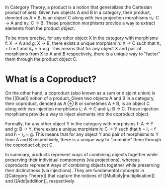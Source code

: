 
In Category Theory, a product is a notion that generalizes the Cartesian product of sets. Given two objects A and B in a category, their product, denoted as A × B, is an object C along with two projection morphisms π₁: C → A and π₂: C → B. These projection morphisms provide a way to extract elements from the product object.

To be more precise, for any other object X in the category with morphisms f: X → A and g: X → B, there exists a unique morphism h: X → C such that π₁ ∘ h = f and π₂ ∘ h = g. This means that for any object X and pair of morphisms from X to A and B respectively, there is a unique way to "factor" them through the product object C.

# What is a Coproduct?
On the other hand, a coproduct (also known as a sum or disjoint union) is the [[Dual]] notion of a product. Given two objects A and B in a category, their coproduct, denoted as A ⊕ B or sometimes A + B, is an object C along with two injection morphisms i₁: A → C and i₂: B → C. These injection morphisms provide a way to inject elements into the coproduct object.

Formally, for any other object Y in the category with morphisms f: A → Y and g: B → Y, there exists a unique morphism h: C → Y such that h ∘ i₁ = f and h ∘ i₂ = g. This means that for any object Y and pair of morphisms to Y from A and B respectively, there is a unique way to "combine" them through the coproduct object C.

In summary, products represent ways of combining objects together while preserving their individual components (via projections), whereas coproducts represent ways of combining objects together while preserving their distinctness (via injections). They are fundamental concepts in [[Category Theory]] that capture the notions of [[Multiply|multiplication]] and [[Add|addition]], respectively.